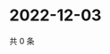 # 2022-12-03

共 0 条

<!-- BEGIN WEIBO -->
<!-- 最后更新时间 Sat Dec 03 2022 20:25:06 GMT+0800 (China Standard Time) -->

<!-- END WEIBO -->
